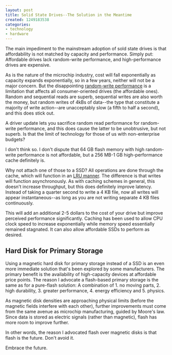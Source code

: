 ```yaml
---
layout: post
title: Solid State Drives--The Solution in the Meantime
created: 1249183538
categories:
- technology
- hardware
---
```

The main impediment to the mainstream adoption of sold state drives is that affordability is not matched by capacity and performance. Simply put: Affordable drives lack random-write performance, and high-performance drives are expensive.

As is the nature of the microchip industry, cost will fall exponentially as capacity expands exponentially, so in a few years, neither will not be a major concern. But the disappointing <a href="http://www.anandtech.com/storage/showdoc.aspx?i=3531&p=1">random-write performance</a> is a limitation that affects all consumer-oriented drives (the affordable ones). Random and sequential reads are superb, sequential writes are also worth the money, but random writes of 4kBs of data--the type that constitute a majority of write action--are unacceptably slow (a fifth to half a second), and this does stick out.

A driver update lets you sacrifice random read performance for random-write performance, and this does cause the latter to be unobtrusive, but not superb. Is that the limit of technology for those of us with non-enterprise budgets?

I don't think so. I don't dispute that 64 GB flash memory with high random-write performance is not affordable, but a 256 MB-1 GB high-performance cache definitely is.

Why not attach one of those to a SSD? All operations are done through the cache, which will function in an <a href="http://en.wikipedia.org/wiki/Cache_algorithms#Least_Recently_Used">LRU manner</a>. The difference is that writes will function asynchronously. As with caching schemes in general, this doesn't increase throughput, but this does definitely improve latency. Instead of taking a quarter second to write a 4 KB file, now all writes will appear instantaneous--as long as you are not writing separate 4 KB files continuously.

This will add an additional 2-5 dollars to the cost of your drive but improve perceived performance significantly. Caching has been used to allow CPU clock speed to increase exponentially while memory speed essentially remained stagnated. It can also allow affordable SSDs to perform as desired.

<h2>Hard Disk for Primary Storage</h2>

Using a magnetic hard disk for primary storage instead of a SSD is an even more immediate solution that's been explored by some manufacturers. The primary benefit is the availability of high-capacity devices at affordable price points. The reason I advocate a flash-based primary storage is the same as for a pure-flash solution: A combination of 1. no moving parts, 2. high durability, 3. greater performance, 4. energy efficiency and 5. physics.

As magnetic disk densities are approaching physical limits (before the magnetic fields interfere with each other), further improvements must come from the same avenue as microchip manufacturing, guided by Moore's law. Since data is stored as electric signals (rather than magnetic), flash has more room to improve further.

In other words, the reason I advocated flash over magnetic disks is that flash is the future. Don't avoid it.

Embrace the future.
